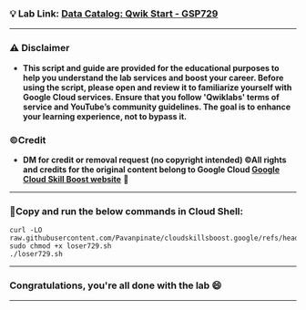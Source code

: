 
### 💡 Lab Link: [Data Catalog: Qwik Start - GSP729](https://www.cloudskillsboost.google/focuses/11037?parent=catalog)



---

### ⚠️ Disclaimer
- **This script and guide are provided for  the educational purposes to help you understand the lab services and boost your career. Before using the script, please open and review it to familiarize yourself with Google Cloud services. Ensure that you follow 'Qwiklabs' terms of service and YouTube’s community guidelines. The goal is to enhance your learning experience, not to bypass it.**

### ©Credit
- **DM for credit or removal request (no copyright intended) ©All rights and credits for the original content belong to Google Cloud [Google Cloud Skill Boost website](https://www.cloudskillsboost.google/)** 🙏

---

### 🚨Copy and run the below commands in Cloud Shell:


```
curl -LO raw.githubusercontent.com/Pavanpinate/cloudskillsboost.google/refs/heads/main/Data%20Catalog%20Qwik%20Start/loser729.sh
sudo chmod +x loser729.sh
./loser729.sh
```

---

### Congratulations, you're all done with the lab 😄

---


